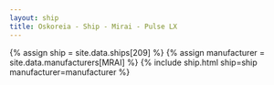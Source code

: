 ```yaml
---
layout: ship
title: Oskoreia - Ship - Mirai - Pulse LX
---
```

{% assign ship = site.data.ships[209] %}
{% assign manufacturer = site.data.manufacturers[MRAI] %}
{% include ship.html ship=ship manufacturer=manufacturer %}
